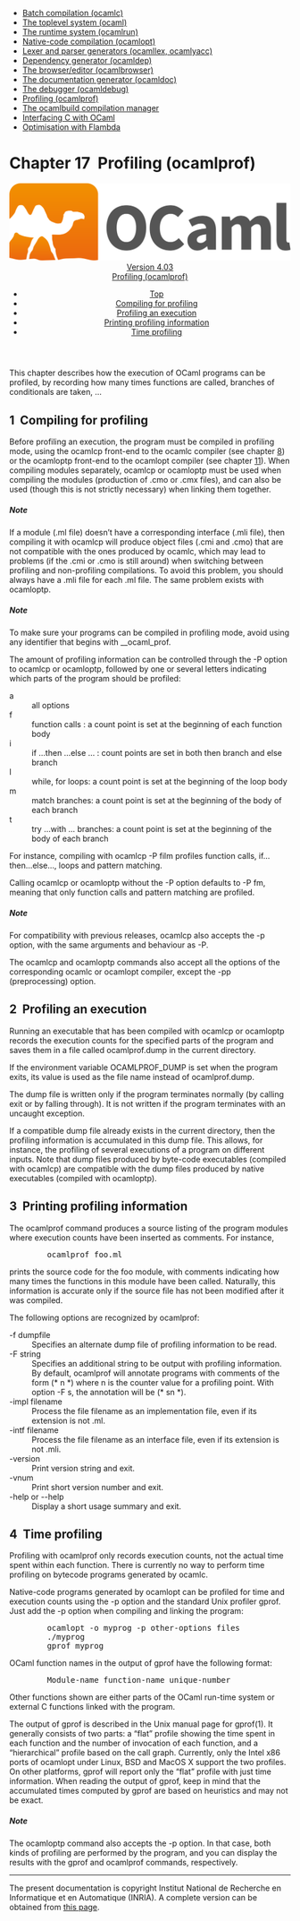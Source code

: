 <!-- ((! set title Manual !)) ((! set documentation !)) ((! set manual !)) ((! set nobreadcrumb !)) -->
<div class="manual content"><ul class="part_menu"><li><a href="comp.html">Batch compilation (ocamlc)</a></li><li><a href="toplevel.html">The toplevel system (ocaml)</a></li><li><a href="runtime.html">The runtime system (ocamlrun)</a></li><li><a href="native.html">Native-code compilation (ocamlopt)</a></li><li><a href="lexyacc.html">Lexer and parser generators (ocamllex, ocamlyacc)</a></li><li><a href="depend.html">Dependency generator (ocamldep)</a></li><li><a href="browser.html">The browser/editor (ocamlbrowser)</a></li><li><a href="ocamldoc.html">The documentation generator (ocamldoc)</a></li><li><a href="debugger.html">The debugger (ocamldebug)</a></li><li class="active"><a href="profil.html">Profiling (ocamlprof)</a></li><li><a href="manual032.html">The ocamlbuild compilation manager</a></li><li><a href="intfc.html">Interfacing C with OCaml</a></li><li><a href="flambda.html">Optimisation with Flambda</a></li></ul>




<h1 class="chapter" id="sec387"><span>Chapter 17</span>&nbsp;&nbsp;Profiling (ocamlprof)</h1>
<header><nav class="toc brand"><a class="brand" href="https://ocaml.org/"><img src="colour-logo-gray.svg" class="svg" alt="OCaml"></a></nav><nav class="toc"><div class="toc_version"><a href="/docs" id="version-select">Version 4.03</a></div><div class="toc_title"><a href="#">Profiling (ocamlprof)</a></div><ul><li class="top"><a href="#">Top</a></li>
<li><a href="profil.html#sec388">Compiling for profiling</a>
</li><li><a href="profil.html#sec392">Profiling an execution</a>
</li><li><a href="profil.html#sec393">Printing profiling information</a>
</li><li><a href="profil.html#sec394">Time profiling</a>
</li></ul></nav></header>
<p> <a id="c:profiler"></a>

</p><p>This chapter describes how the execution of OCaml
programs can be profiled, by recording how many times functions are
called, branches of conditionals are taken, …</p>
<h2 class="section" id="sec388">1&nbsp;&nbsp;Compiling for profiling</h2>
<p>Before profiling an execution, the program must be compiled in
profiling mode, using the <span class="c006">ocamlcp</span> front-end to the <span class="c006">ocamlc</span> compiler
(see chapter&nbsp;<a href="comp.html#c%3Acamlc">8</a>) or the <span class="c006">ocamloptp</span> front-end to the
<span class="c006">ocamlopt</span> compiler (see chapter&nbsp;<a href="native.html#c%3Anativecomp">11</a>). When compiling
modules separately, <span class="c006">ocamlcp</span> or <span class="c006">ocamloptp</span> must be used when
compiling the modules (production of <span class="c006">.cmo</span> or <span class="c006">.cmx</span> files), and can
also be used (though this is not strictly necessary) when linking them
together.</p>
<h5 class="paragraph" id="sec389">Note</h5>
<p> If a module (<span class="c006">.ml</span> file) doesn’t have a corresponding
interface (<span class="c006">.mli</span> file), then compiling it with <span class="c006">ocamlcp</span> will produce
object files (<span class="c006">.cmi</span> and <span class="c006">.cmo</span>) that are not compatible with the ones
produced by <span class="c006">ocamlc</span>, which may lead to problems (if the <span class="c006">.cmi</span> or
<span class="c006">.cmo</span> is still around) when switching between profiling and
non-profiling compilations. To avoid this problem, you should always
have a <span class="c006">.mli</span> file for each <span class="c006">.ml</span> file. The same problem exists with
<span class="c006">ocamloptp</span>.</p>
<h5 class="paragraph" id="sec390">Note</h5>
<p> To make sure your programs can be compiled in
profiling mode, avoid using any identifier that begins with
<span class="c006">__ocaml_prof</span>.</p><p>The amount of profiling information can be controlled through the <span class="c006">-P</span>
option to <span class="c006">ocamlcp</span> or <span class="c006">ocamloptp</span>, followed by one or several letters
indicating which parts of the program should be profiled:</p><dl class="description"><dt class="dt-description">
<span class="c009">a</span></dt><dd class="dd-description"> all options
</dd><dt class="dt-description"><span class="c009">f</span></dt><dd class="dd-description"> function calls : a count point is set at the beginning of
each function body
</dd><dt class="dt-description"><span class="c009">i</span></dt><dd class="dd-description"> <span class="c016">if …then …else …</span> : count points are set in
both <span class="c016">then</span> branch and <span class="c016">else</span> branch
</dd><dt class="dt-description"><span class="c009">l</span></dt><dd class="dd-description"> <span class="c016">while, for</span> loops: a count point is set at the beginning of
the loop body
</dd><dt class="dt-description"><span class="c009">m</span></dt><dd class="dd-description"> <span class="c016">match</span> branches: a count point is set at the beginning of the
body of each branch
</dd><dt class="dt-description"><span class="c009">t</span></dt><dd class="dd-description"> <span class="c016">try …with …</span> branches: a count point is set at the
beginning of the body of each branch
</dd></dl><p>For instance, compiling with <span class="c006">ocamlcp -P film</span> profiles function calls,
if…then…else…, loops and pattern matching.</p><p>Calling <span class="c006">ocamlcp</span> or <span class="c006">ocamloptp</span> without the <span class="c006">-P</span> option defaults to
<span class="c006">-P fm</span>, meaning that only function calls and pattern matching are
profiled.</p>
<h5 class="paragraph" id="sec391">Note</h5>
<p> For compatibility with previous releases, <span class="c006">ocamlcp</span>
also accepts the <span class="c006">-p</span> option, with the same arguments and behaviour as
<span class="c006">-P</span>.</p><p>The <span class="c006">ocamlcp</span> and <span class="c006">ocamloptp</span> commands also accept all the options of
the corresponding <span class="c006">ocamlc</span> or <span class="c006">ocamlopt</span> compiler, except the <span class="c006">-pp</span>
(preprocessing) option.</p>
<h2 class="section" id="sec392">2&nbsp;&nbsp;Profiling an execution</h2>
<p>Running an executable that has been compiled with <span class="c006">ocamlcp</span> or
<span class="c006">ocamloptp</span> records the execution counts for the specified parts of
the program and saves them in a file called <span class="c006">ocamlprof.dump</span> in the
current directory.</p><p>If the environment variable <span class="c006">OCAMLPROF_DUMP</span> is set when the program
exits, its value is used as the file name instead of <span class="c006">ocamlprof.dump</span>.</p><p>The dump file is written only if the program terminates
normally (by calling <span class="c006">exit</span> or by falling through). It is not written
if the program terminates with an uncaught exception.</p><p>If a compatible dump file already exists in the current directory, then the
profiling information is accumulated in this dump file. This allows, for
instance, the profiling of several executions of a program on
different inputs. Note that dump files produced by byte-code
executables (compiled with <span class="c006">ocamlcp</span>) are compatible with the dump
files produced by native executables (compiled with <span class="c006">ocamloptp</span>).</p>
<h2 class="section" id="sec393">3&nbsp;&nbsp;Printing profiling information</h2>
<p>The <span class="c006">ocamlprof</span> command produces a source listing of the program modules
where execution counts have been inserted as comments. For instance,
</p><pre>        ocamlprof foo.ml
</pre><p>prints the source code for the <span class="c006">foo</span> module, with comments indicating
how many times the functions in this module have been called. Naturally,
this information is accurate only if the source file has not been modified
after it was compiled.</p><p>The following options are recognized by <span class="c006">ocamlprof</span>:</p><dl class="description"><dt class="dt-description"><span class="c016"><span class="c006">-f</span> <span class="c012">dumpfile</span></span></dt><dd class="dd-description">
Specifies an alternate dump file of profiling information to be read.</dd><dt class="dt-description"><span class="c016"><span class="c006">-F</span> <span class="c012">string</span></span></dt><dd class="dd-description">
Specifies an additional string to be output with profiling information.
By default, <span class="c006">ocamlprof</span> will annotate programs with comments of the form
<span class="c006">(* <span class="c012">n</span> *)</span> where <span class="c012">n</span> is the counter value for a profiling
point. With option <span class="c006">-F <span class="c012">s</span></span>, the annotation will be
<span class="c006">(* <span class="c012">sn</span> *)</span>.</dd><dt class="dt-description"><span class="c016"><span class="c006">-impl</span> <span class="c012">filename</span></span></dt><dd class="dd-description">
Process the file <span class="c012">filename</span> as an implementation file, even if its
extension is not <span class="c006">.ml</span>.</dd><dt class="dt-description"><span class="c016"><span class="c006">-intf</span> <span class="c012">filename</span></span></dt><dd class="dd-description">
Process the file <span class="c012">filename</span> as an interface file, even if its
extension is not <span class="c006">.mli</span>.</dd><dt class="dt-description"><span class="c009">-version</span></dt><dd class="dd-description">
Print version string and exit.</dd><dt class="dt-description"><span class="c009">-vnum</span></dt><dd class="dd-description">
Print short version number and exit.</dd><dt class="dt-description"><span class="c016"><span class="c006">-help</span> or <span class="c006">--help</span></span></dt><dd class="dd-description">
Display a short usage summary and exit.
</dd></dl>
<h2 class="section" id="sec394">4&nbsp;&nbsp;Time profiling</h2>
<p>Profiling with <span class="c006">ocamlprof</span> only records execution counts, not the actual
time spent within each function. There is currently no way to perform
time profiling on bytecode programs generated by <span class="c006">ocamlc</span>.</p><p>Native-code programs generated by <span class="c006">ocamlopt</span> can be profiled for time
and execution counts using the <span class="c006">-p</span> option and the standard Unix
profiler <span class="c006">gprof</span>. Just add the <span class="c006">-p</span> option when compiling and linking
the program:
</p><pre>        ocamlopt -o myprog -p <span class="c012">other-options files</span>
        ./myprog
        gprof myprog
</pre><p>
OCaml function names in the output of <span class="c006">gprof</span> have the following format:
</p><pre>        <span class="c012">Module-name</span>_<span class="c012">function-name</span>_<span class="c012">unique-number</span>
</pre><p>
Other functions shown are either parts of the OCaml run-time system or
external C functions linked with the program.</p><p>The output of <span class="c006">gprof</span> is described in the Unix manual page for
<span class="c006">gprof(1)</span>. It generally consists of two parts: a “flat” profile
showing the time spent in each function and the number of invocation
of each function, and a “hierarchical” profile based on the call
graph. Currently, only the Intel x86 ports of <span class="c006">ocamlopt</span> under
Linux, BSD and MacOS X support the two profiles. On other platforms,
<span class="c006">gprof</span> will report only the “flat” profile with just time
information. When reading the output of <span class="c006">gprof</span>, keep in mind that
the accumulated times computed by <span class="c006">gprof</span> are based on heuristics and
may not be exact.</p>
<h5 class="paragraph" id="sec395">Note</h5>
<p> The <span class="c006">ocamloptp</span> command also accepts the <span class="c006">-p</span>
option. In that case, both kinds of profiling are performed by the
program, and you can display the results with the <span class="c006">gprof</span> and <span class="c006">ocamlprof</span>
commands, respectively.

</p>
<hr>





<div class="copyright">The present documentation is copyright Institut National de Recherche en Informatique et en Automatique (INRIA). A complete version can be obtained from <a href="http://caml.inria.fr/pub/docs/manual-ocaml/">this page</a>.</div></div>